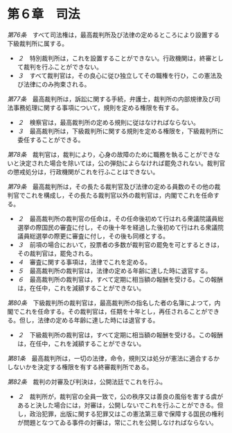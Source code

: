第６章　司法
===========

_第76条_　すべて司法権は，最高裁判所及び法律の定めるところにより設置する下級裁判所に属する。
* _２_　特別裁判所は，これを設置することができない。行政機関は，終審として裁判を行ふことができない。
* _３_　すべて裁判官は，その良心に従ひ独立してその職権を行ひ，この憲法及び法律にのみ拘束される。

_第77条_　最高裁判所は，訴訟に関する手続，弁護士，裁判所の内部規律及び司法事務処理に関する事項について，規則を定める権限を有する。
* _２_　検察官は，最高裁判所の定める規則に従はなければならない。
* _３_　最高裁判所は，下級裁判所に関する規則を定める権限を，下級裁判所に委任することができる。

_第78条_　裁判官は，裁判により，心身の故障のために職務を執ることができないと決定された場合を除いては，公の弾劾によらなければ罷免されない。裁判官の懲戒処分は，行政機関がこれを行ふことはできない。

_第79条_　最高裁判所は，その長たる裁判官及び法律の定める員数のその他の裁判官でこれを構成し，その長たる裁判官以外の裁判官は，内閣でこれを任命する。
* _２_　最高裁判所の裁判官の任命は，その任命後初めて行はれる衆議院議員総選挙の際国民の審査に付し，その後十年を経過した後初めて行はれる衆議院議員総選挙の際更に審査に付し，その後も同様とする。
* _３_　前項の場合において，投票者の多数が裁判官の罷免を可とするときは，その裁判官は，罷免される。
* _４_　審査に関する事項は，法律でこれを定める。
* _５_　最高裁判所の裁判官は，法律の定める年齢に達した時に退官する。
* _６_　最高裁判所の裁判官は，すべて定期に相当額の報酬を受ける。この報酬は，在任中，これを減額することができない。

_第80条_　下級裁判所の裁判官は，最高裁判所の指名した者の名簿によつて，内閣でこれを任命する。その裁判官は，任期を十年とし，再任されることができる。但し，法律の定める年齢に達した時には退官する。
* _２_　下級裁判所の裁判官は，すべて定期に相当額の報酬を受ける。この報酬は，在任中，これを減額することができない。

_第81条_　最高裁判所は，一切の法律，命令，規則又は処分が憲法に適合するかしないかを決定する権限を有する終審裁判所である。

_第82条_　裁判の対審及び判決は，公開法廷でこれを行ふ。
* _２_　裁判所が，裁判官の全員一致で，公の秩序又は善良の風俗を害する虞があると決した場合には，対審は，公開しないでこれを行ふことができる。但し，政治犯罪，出版に関する犯罪又はこの憲法第三章で保障する国民の権利が問題となつてゐる事件の対審は，常にこれを公開しなければならない。
